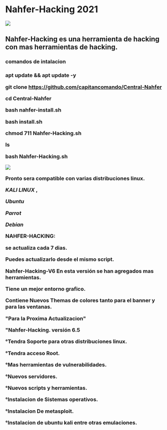 # Nahfer-Hacking 2021
<img src="https://wwwlegionhackingnahferdata.files.wordpress.com/2020/09/f09f928ee18d9de2839fe0bc98e294bce283a2e0bf98e29ca6e29db0f09f859df09f8590f09f8597f09f8595f09f8594f09f85a1e29db1-e294bce283a2f096a398e29ca6-20200917_184537-1.jpg?w=300">

<h2>Nahfer-Hacking es una herramienta de hacking con mas herramientas de hacking.


<h3>comandos de intalacion<h3>

apt update && apt update -y

git clone https://github.com/capitancomando/Central-Nahfer

cd Central-Nahfer 

bash nahfer-install.sh

bash install.sh 

chmod 711 Nahfer-Hacking.sh

ls

bash Nahfer-Hacking.sh

<img src="https://wwwlegionhackingnahferdata.files.wordpress.com/2020/11/54-9-11-2466-4595-20201023_072309817920374-424317895.jpg?w=300">

Pronto sera compatible con varias distribuciones linux.

*KALI LINUX*
,
<html>

*Ubuntu*

</htlm>

<html>

*Parrot*

</html>

*Debian*

NAHFER-HACKING:

se actualiza cada 7 dias.

Puedes actualizarlo desde el mismo script.

Nahfer-Hacking-V6
<htlm>
En esta versión se han agregados mas herramientas.
<htlm>

Tiene un mejor entorno grafico.
<htlm>

Contiene Nuevos Themas de colores tanto para el banner y para las ventanas.
<htlm>

"Para la Proxima Actualizacion"

"Nahfer-Hacking. versión 6.5

°Tendra Soporte para otras distribuciones linux.
<html>

°Tendra acceso Root.
<html>

°Mas herramientas de vulnerabilidades.
<html>

°Nuevos servidores.
<html>

°Nuevos scripts y herramientas.
<html>

°Instalacion de Sistemas operativos.
<html>

°Instalacion De metasploit.
<html>

°Instalacion de ubuntu kali entre otras emulaciones.
<html>
